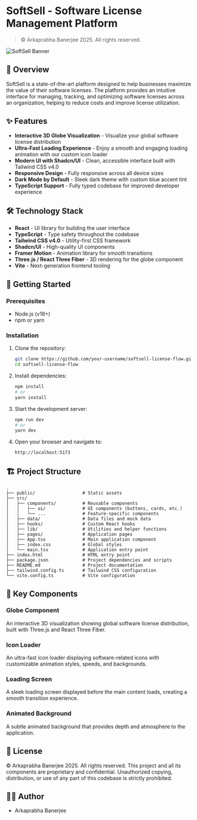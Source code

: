 # SoftSell - Software License Management Platform

> © Arkaprabha Banerjee 2025. All rights reserved.

![SoftSell Banner](https://placehold.co/1200x300/071228/17b9fe/?text=SoftSell)

## 🚀 Overview

SoftSell is a state-of-the-art platform designed to help businesses maximize the value of their software licenses. The platform provides an intuitive interface for managing, tracking, and optimizing software licenses across an organization, helping to reduce costs and improve license utilization.

## ✨ Features

- **Interactive 3D Globe Visualization** - Visualize your global software license distribution
- **Ultra-Fast Loading Experience** - Enjoy a smooth and engaging loading animation with our custom icon loader
- **Modern UI with Shadcn/UI** - Clean, accessible interface built with Tailwind CSS v4.0
- **Responsive Design** - Fully responsive across all device sizes
- **Dark Mode by Default** - Sleek dark theme with custom blue accent tint
- **TypeScript Support** - Fully typed codebase for improved developer experience

## 🛠️ Technology Stack

- **React** - UI library for building the user interface
- **TypeScript** - Type safety throughout the codebase
- **Tailwind CSS v4.0** - Utility-first CSS framework
- **Shadcn/UI** - High-quality UI components
- **Framer Motion** - Animation library for smooth transitions
- **Three.js / React Three Fiber** - 3D rendering for the globe component
- **Vite** - Next-generation frontend tooling

## 🚀 Getting Started

### Prerequisites

- Node.js (v18+)
- npm or yarn

### Installation

1. Clone the repository:
   ```bash
   git clone https://github.com/your-username/softsell-license-flow.git
   cd softsell-license-flow
   ```

2. Install dependencies:
   ```bash
   npm install
   # or
   yarn install
   ```

3. Start the development server:
   ```bash
   npm run dev
   # or
   yarn dev
   ```

4. Open your browser and navigate to:
   ```
   http://localhost:5173
   ```

## 🏗️ Project Structure

```
.
├── public/                  # Static assets
├── src/
│   ├── components/          # Reusable components
│   │   ├── ui/              # UI components (buttons, cards, etc.)
│   │   └── ...              # Feature-specific components
│   ├── data/                # Data files and mock data
│   ├── hooks/               # Custom React hooks
│   ├── lib/                 # Utilities and helper functions
│   ├── pages/               # Application pages
│   ├── App.tsx              # Main application component
│   ├── index.css            # Global styles
│   └── main.tsx             # Application entry point
├── index.html               # HTML entry point
├── package.json             # Project dependencies and scripts
├── README.md                # Project documentation
├── tailwind.config.ts       # Tailwind CSS configuration
└── vite.config.ts           # Vite configuration
```

## 🎨 Key Components

### Globe Component
An interactive 3D visualization showing global software license distribution, built with Three.js and React Three Fiber.

### Icon Loader
An ultra-fast icon loader displaying software-related icons with customizable animation styles, speeds, and backgrounds.

### Loading Screen
A sleek loading screen displayed before the main content loads, creating a smooth transition experience.

### Animated Background
A subtle animated background that provides depth and atmosphere to the application.

## 📝 License

© Arkaprabha Banerjee 2025. All rights reserved.
This project and all its components are proprietary and confidential.
Unauthorized copying, distribution, or use of any part of this codebase is strictly prohibited.

## 👨‍💻 Author

- Arkaprabha Banerjee